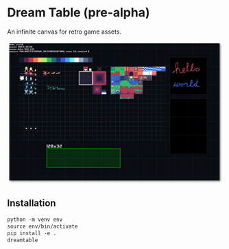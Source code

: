 # Dream Table (pre-alpha)

An infinite canvas for retro game assets.

![Screenshot of Dream Table's interface](screenshot.png)

## Installation

```
python -m venv env
source env/bin/activate
pip install -e .
dreamtable
```
